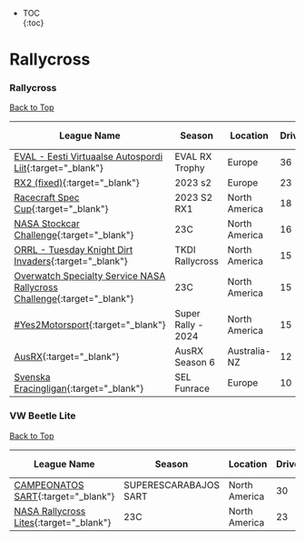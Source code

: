* TOC  
{:toc}

# Rallycross

### Rallycross

[Back to Top](#)  

| League Name | Season | Location | Drivers | SoF | Setup | Upcoming Race | New York | London | Sydney |
|-------------------------------------------------------------------------------------------------------------------------------------------------|-------------------|-------------|-------|----|-----|-------------|--------|------|------|
|[EVAL \- Eesti Virtuaalse Autospordi Liit](https://members.iracing.com/membersite/member/LeagueView.do?league=10052){:target="_blank"} |EVAL RX Trophy |Europe |36 |1698 | | | | | |
|[RX2 \(fixed\)](https://members.iracing.com/membersite/member/LeagueView.do?league=10282){:target="_blank"} |2023 s2 |Europe |23 |3248 | | | | | |
|[Racecraft Spec Cup](https://members.iracing.com/membersite/member/LeagueView.do?league=9511){:target="_blank"} |2023 S2 RX1 |North America |18 |5375 | | | | | |
|[NASA Stockcar Challenge](https://members.iracing.com/membersite/member/LeagueView.do?league=9777){:target="_blank"} |23C |North America |16 |2713 | | | | | |
|[ORRL \- Tuesday Knight Dirt Invaders](https://members.iracing.com/membersite/member/LeagueView.do?league=7594){:target="_blank"} |TKDI Rallycross |North America |15 |1452 | | | | | |
|[Overwatch Specialty Service NASA Rallycross Challenge](https://members.iracing.com/membersite/member/LeagueView.do?league=331){:target="_blank"} |23C |North America |15 |4233 | | | | | |
|[\#Yes2Motorsport](https://members.iracing.com/membersite/member/LeagueView.do?league=5789){:target="_blank"} |Super Rally \- 2024 |North America |15 |1693 |Fixed | | | | |
|[AusRX](https://members.iracing.com/membersite/member/LeagueView.do?league=6042){:target="_blank"} |AusRX Season 6 |Australia-NZ |12 |2576 | | | | | |
|[Svenska Eracingligan](https://members.iracing.com/membersite/member/LeagueView.do?league=5826){:target="_blank"} |SEL Funrace |Europe |10 |2464 | | | | | |

### VW Beetle Lite

[Back to Top](#)  

| League Name | Season | Location | Drivers | SoF | Setup | Upcoming Race | New York | London | Sydney |
|------------------------------------------------------------------------------------------------------------------|---------------------|-------------|-------|----|-----|-------------|--------|------|------|
|[CAMPEONATOS SART](https://members.iracing.com/membersite/member/LeagueView.do?league=10338){:target="_blank"} |SUPERESCARABAJOS SART |North America |30 |2034 | | | | | |
|[NASA Rallycross Lites](https://members.iracing.com/membersite/member/LeagueView.do?league=9036){:target="_blank"} |23C |North America |23 |3990 | | | | | |

